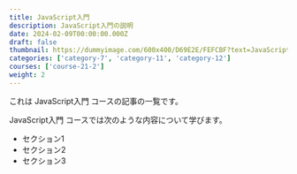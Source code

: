 ```yaml
---
title: JavaScript入門
description: JavaScript入門の説明
date: 2024-02-09T00:00:00.000Z
draft: false
thumbnail: https://dummyimage.com/600x400/D69E2E/FEFCBF?text=JavaScript%E5%85%A5%E9%96%80
categories: ['category-7', 'category-11', 'category-12']
courses: ['course-21-2']
weight: 2
---
```


これは JavaScript入門 コースの記事の一覧です。

  JavaScript入門 コースでは次のような内容について学びます。

  - セクション1
  - セクション2
  - セクション3